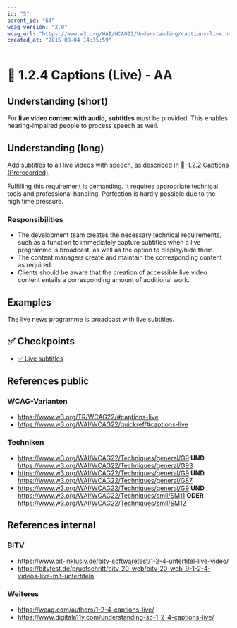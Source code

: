 ```yaml
---
id: "5"
parent_id: "64"
wcag_version: "2.0"
wcag_url: "https://www.w3.org/WAI/WCAG22/Understanding/captions-live.html"
created_at: "2015-08-04 14:35:59"
---
```


# 📜 1.2.4 Captions (Live) - AA

## Understanding (short)

For **live video content with audio**, **subtitles** must be provided. This enables hearing-impaired people to process speech as well.

## Understanding (long)

Add subtitles to all live videos with speech, as described in [📜-1.2.2 Captions (Prerecorded)](/en/wcag/1.2.2-captions-prerecorded).

Fulfilling this requirement is demanding. It requires appropriate technical tools and professional handling. Perfection is hardly possible due to the high time pressure.

### Responsibilities

- The development team creates the necessary technical requirements, such as a function to immediately capture subtitles when a live programme is broadcast, as well as the option to display/hide them.
- The content managers create and maintain the corresponding content as required.
- Clients should be aware that the creation of accessible live video content entails a corresponding amount of additional work.

## Examples

The live news programme is broadcast with live subtitles.

## ✅ Checkpoints

- [✅ Live subtitles](live-subtitles)

## References public

### WCAG-Varianten
- <https://www.w3.org/TR/WCAG22/#captions-live>
- <https://www.w3.org/WAI/WCAG22/quickref/#captions-live>

### Techniken
- <https://www.w3.org/WAI/WCAG22/Techniques/general/G9> **UND** <https://www.w3.org/WAI/WCAG22/Techniques/general/G93>
- <https://www.w3.org/WAI/WCAG22/Techniques/general/G9> **UND** <https://www.w3.org/WAI/WCAG22/Techniques/general/G87>
- <https://www.w3.org/WAI/WCAG22/Techniques/general/G9> **UND** <https://www.w3.org/WAI/WCAG22/Techniques/smil/SM11> **ODER** <https://www.w3.org/WAI/WCAG22/Techniques/smil/SM12>

## References internal

### BITV
- <https://www.bit-inklusiv.de/bitv-softwaretest/1-2-4-untertitel-live-video/>
- <https://bitvtest.de/pruefschritt/bitv-20-web/bitv-20-web-9-1-2-4-videos-live-mit-untertiteln>

### Weiteres
- <https://wcag.com/authors/1-2-4-captions-live/>
- <https://www.digitala11y.com/understanding-sc-1-2-4-captions-live/>
